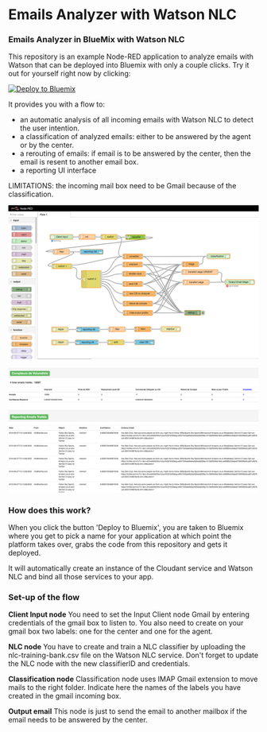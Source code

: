 Emails Analyzer with Watson NLC
====================================

### Emails Analyzer in BlueMix with Watson NLC

This repository is an example Node-RED application to analyze emails with Watson that can be deployed into Bluemix with only a couple clicks. Try it out for yourself right now by clicking:

[![Deploy to Bluemix](https://bluemix.net/deploy/button.png)](https://bluemix.net/deploy?repository=https://github.com/edevregille/emails-analyzer.git)

It provides you with a flow to:
- an automatic analysis of all incoming emails with Watson NLC to detect the user intention.
- a classification of analyzed emails: either to be answered by the agent or by the center.
- a rerouting of emails: if email is to be answered by the center, then the email is resent to another email box.
- a reporting UI interface

LIMITATIONS: the incoming mail box need to be Gmail because of the classification.

![node-red flow](/public/images/node-flow.png?raw=true "Flow Node-Red")

![Reporting](/public/images/reporting.png?raw=true "Reporting UI")


### How does this work?

When you click the button 'Deploy to Bluemix', you are taken to Bluemix where you get to pick a name
for your application at which point the platform takes over, grabs the code from
this repository and gets it deployed.

It will automatically create an instance of the Cloudant service and Watson NLC and bind all those services to your app.

### Set-up of the flow

**Client Input node**
You need to set the Input Client node Gmail by entering credentials of the gmail box to listen to. You also need to create on your gmail box two labels: one for the center and one for the agent.

**NLC node**
You have to create and train a NLC classifier by uploading the nlc-training-bank.csv file on the Watson NLC service.
Don't forget to update the NLC node with the new classifierID and credentials.

**Classification node**
Classification node uses IMAP Gmail extension to move mails to the right folder. Indicate here the names of the labels you have created in the gmail incoming box.

**Output email**
This node is just to send the email to another mailbox if the email needs to be answered by the center. 

